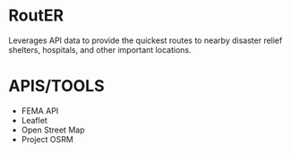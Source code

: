 # RoutER
Leverages API data to provide the quickest routes to nearby disaster relief shelters, hospitals, and other important locations.

# APIS/TOOLS
- FEMA API
- Leaflet
- Open Street Map
- Project OSRM

